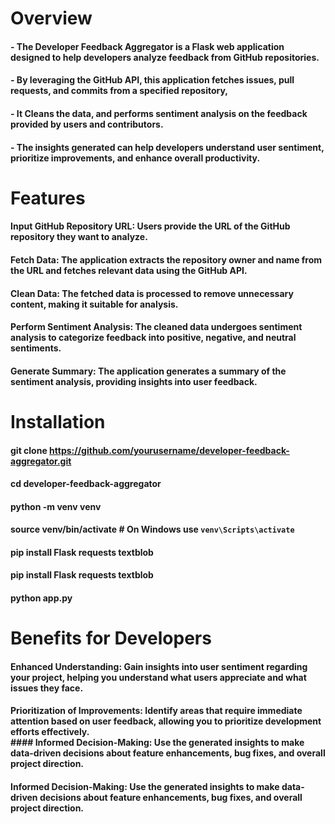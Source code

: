 # Overview
#### - The Developer Feedback Aggregator is a Flask web application designed to help developers analyze feedback from GitHub repositories. 
#### - By leveraging the GitHub API, this application fetches issues, pull requests, and commits from a specified repository, 
#### - It Cleans the data, and performs sentiment analysis on the feedback provided by users and contributors. 
#### - The insights generated can help developers understand user sentiment, prioritize improvements, and enhance overall productivity.

# Features
#### Input GitHub Repository URL: Users provide the URL of the GitHub repository they want to analyze.
#### Fetch Data: The application extracts the repository owner and name from the URL and fetches relevant data using the GitHub API.
#### Clean Data: The fetched data is processed to remove unnecessary content, making it suitable for analysis.
#### Perform Sentiment Analysis: The cleaned data undergoes sentiment analysis to categorize feedback into positive, negative, and neutral sentiments.
####  Generate Summary: The application generates a summary of the sentiment analysis, providing insights into user feedback.

# Installation 
#### git clone https://github.com/yourusername/developer-feedback-aggregator.git
#### cd developer-feedback-aggregator
#### python -m venv venv
#### source venv/bin/activate  # On Windows use `venv\Scripts\activate`
#### pip install Flask requests textblob
#### pip install Flask requests textblob
#### python app.py

# Benefits for Developers
#### Enhanced Understanding: Gain insights into user sentiment regarding your project, helping you understand what users appreciate and what issues they face.
#### Prioritization of Improvements: Identify areas that require immediate attention based on user feedback, allowing you to prioritize development efforts effectively. <br> #### Informed Decision-Making: Use the generated insights to make data-driven decisions about feature enhancements, bug fixes, and overall project direction.
#### Informed Decision-Making: Use the generated insights to make data-driven decisions about feature enhancements, bug fixes, and overall project direction.
